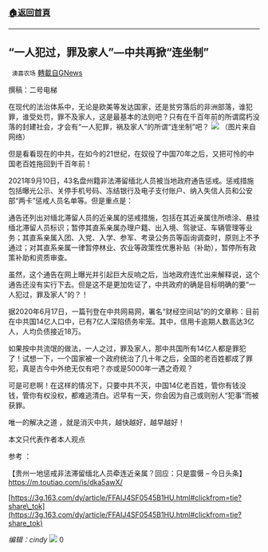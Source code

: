 ###  [:house:返回首頁](https://github.com/ourhimalayas/txt)
---


## “一人犯过，罪及家人”&#8212;中共再掀“连坐制”
` 澳喜农场` [轉載自GNews](https://gnews.org/zh-hans/1537086/)

撰稿：二号电梯

在现代的法治体系中，无论是欧美等发达国家，还是贫穷落后的非洲部落，谁犯罪，谁受处罚，罪不及家人，这是最基本的法则吧？只有在千百年前的所谓腐朽没落的封建社会，才会有“一人犯罪，祸及家人”的所谓“连坐制”吧？
![](https://assets.gnews.org/wp-content/uploads/2021/09/ABE34377-BE54-4351-8884-341BB3F64D43-edited.jpeg)
（图片来自网络）

但是看看现在的中共，在如今的21世纪，在奴役了中国70年之后，又把可怜的中国老百姓拖回到千百年前！

2021年9月10日，43名盘州籍非法滞留缅北人员被当地政府通告惩戒。惩戒措施包括曝光公示、关停手机号码、冻结银行及电子支付账户、纳入失信人员和公安部“两卡”惩戒人员名单等。但是重点是：

通告还列出对缅北滞留人员的近亲属的惩戒措施，包括在其近亲属住所喷涂、悬挂缅北滞留人员标识；暂停其直系亲属办理户籍、出入境、驾驶证、车辆管理等业务；其直系亲属入团、入党、入学、参军、考录公务员等函询调查时，原则上不予通过；对其直系亲属一律暂停林业、农业等政策性优惠补贴（补助），暂停所有政策补助和资质审查。

虽然，这个通告在网上曝光并引起巨大反响之后，当地政府连忙出来解释说，这个通告还没有实行下去。但是这不是更加佐证了，中共政府的确是目标明确的要“一人犯过，罪及家人”的？！

据2020年6月17日，一篇刊登在中共网易网，署名“财经空间站”的的文章称：目前在中共国14亿人口中，已有7亿人深陷债务牢笼。其中，信用卡逾期人数高达3亿人，人均负债接近18万。

如果按中共流氓的做法，一人之过，罪及家人，那中共国所有14亿人都是罪犯了！试想一下，一个国家被一个政府统治了几十年之后，全国的老百姓都成了罪犯，真是古今中外绝无仅有吧？亦或是5000年一遇之奇观？

可是可悲啊！在这样的情况下，只要中共不灭，中国14亿老百姓，管你有钱没钱，管你有权没权，都难逃清白。迟早有一天，你会因为自己或则别人“犯事”而被获罪。

唯一的解决之道 ，就是消灭中共，越快越好，越早越好！

本文只代表作者本人观点

参考 ：

【贵州一地惩戒非法滞留缅北人员牵连近亲属？回应：只是震慑 – 今日头条】https://m.toutiao.com/is/dka5awX/

[https://3g.163.com/dy/article/FFAIJ4SF0545B1HU.html#clickfrom=tie?share\_tok](https://3g.163.com/dy/article/FFAIJ4SF0545B1HU.html#clickfrom=tie?share_tok)

*编辑：cindy*
![](https://assets.gnews.org/wp-content/uploads/2021/09/澳喜图标2-1.jpg)
0
